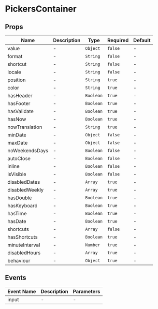 # PickersContainer

## Props

<!-- @vuese:PickersContainer:props:start -->

| Name           | Description | Type      | Required | Default |
| -------------- | ----------- | --------- | -------- | ------- |
| value          | -           | `Object`  | `false`  | -       |
| format         | -           | `String`  | `false`  | -       |
| shortcut       | -           | `String`  | `false`  | -       |
| locale         | -           | `String`  | `false`  | -       |
| position       | -           | `String`  | `true`   | -       |
| color          | -           | `String`  | `true`   | -       |
| hasHeader      | -           | `Boolean` | `true`   | -       |
| hasFooter      | -           | `Boolean` | `true`   | -       |
| hasValidate    | -           | `Boolean` | `true`   | -       |
| hasNow         | -           | `Boolean` | `true`   | -       |
| nowTranslation | -           | `String`  | `true`   | -       |
| minDate        | -           | `Object`  | `false`  | -       |
| maxDate        | -           | `Object`  | `false`  | -       |
| noWeekendsDays | -           | `Boolean` | `false`  | -       |
| autoClose      | -           | `Boolean` | `false`  | -       |
| inline         | -           | `Boolean` | `false`  | -       |
| isVisible      | -           | `Boolean` | `false`  | -       |
| disabledDates  | -           | `Array`   | `true`   | -       |
| disabledWeekly | -           | `Array`   | `true`   | -       |
| hasDouble      | -           | `Boolean` | `true`   | -       |
| hasKeyboard    | -           | `Boolean` | `true`   | -       |
| hasTime        | -           | `Boolean` | `true`   | -       |
| hasDate        | -           | `Boolean` | `true`   | -       |
| shortcuts      | -           | `Array`   | `false`  | -       |
| hasShortcuts   | -           | `Boolean` | `true`   | -       |
| minuteInterval | -           | `Number`  | `true`   | -       |
| disabledHours  | -           | `Array`   | `true`   | -       |
| behaviour      | -           | `Object`  | `true`   | -       |

<!-- @vuese:PickersContainer:props:end -->

## Events

<!-- @vuese:PickersContainer:events:start -->

| Event Name | Description | Parameters |
| ---------- | ----------- | ---------- |
| input      | -           | -          |

<!-- @vuese:PickersContainer:events:end -->
